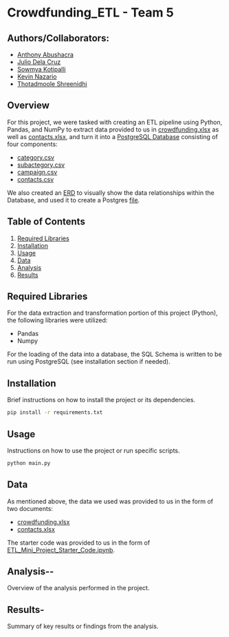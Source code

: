 # Crowdfunding_ETL - Team 5

## Authors/Collaborators: 
- [Anthony Abushacra](https://github.com/Knowmad211)
- [Julio Dela Cruz](https://github.com/juliodelacruzz)
- [Sowmya Kotipalli](https://github.com/kotipals)
- [Kevin Nazario](https://github.com/knazario)
- [Thotadmoole Shreenidhi](https://github.com/tshreenidhi)

## Overview
For this project, we were tasked with creating an ETL pipeline using Python, Pandas, and NumPy to extract data provided to us in [crowdfunding.xlsx](crowdfunding.xlsx) as well as [contacts.xlsx](contacts.xlsx), and turn it into a [PostgreSQL Database](crowdfunding.db) consisting of four components:
-  [category.csv](category.csv)
-  [subactegory.csv](subactegory.csv)
-  [campaign.csv](campaign.csv)
-  [contacts.csv](contacts.csv)

We also created an [ERD](Crowdfunding_Database_ERD.png) to visually show the data relationships within the Database, and used it to create a Postgres [file](crowdfunding_db_schema.sql).

## Table of Contents
1. [Required Libraries](#required-libraries)
2. [Installation](#installation)
3. [Usage](#usage)
4. [Data](#data)
5. [Analysis](#analysis)
6. [Results](#results)

## Required Libraries
For the data extraction and transformation portion of this project (Python), the following libraries were utilized: 
* Pandas
* Numpy

For the loading of the data into a database, the SQL Schema is written to be run using PostgreSQL (see installation section if needed).

## Installation
Brief instructions on how to install the project or its dependencies.
```bash
pip install -r requirements.txt
```
## Usage
Instructions on how to use the project or run specific scripts.
```bash
python main.py
```
## Data
As mentioned above, the data we used was provided to us in the form of two documents:
- [crowdfunding.xlsx](crowdfunding.xlsx)
- [contacts.xlsx](contacts.xlsx)

The starter code was provided to us in the form of [ETL_Mini_Project_Starter_Code.ipynb](ETL_Mini_Project_Starter_Code.ipynb).

## Analysis--  
Overview of the analysis performed in the project.

## Results- 
Summary of key results or findings from the analysis.
